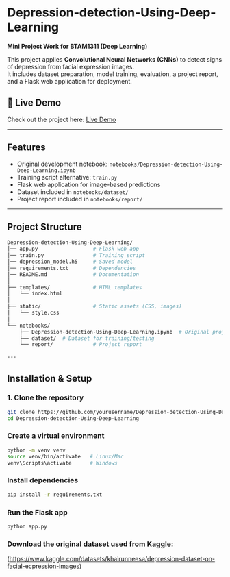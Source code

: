 # Depression-detection-Using-Deep-Learning  
**Mini Project Work for BTAM1311 (Deep Learning)**  

This project applies **Convolutional Neural Networks (CNNs)** to detect signs of depression from facial expression images.  
It includes dataset preparation, model training, evaluation, a project report, and a Flask web application for deployment. 

## 🚀 Live Demo
Check out the project here: [Live Demo](https://depression-detection-using-deep-learning.onrender.com/)


---

## Features

- Original development notebook: `notebooks/Depression-detection-Using-Deep-Learning.ipynb`  
- Training script alternative: `train.py`  
- Flask web application for image-based predictions  
- Dataset included in `notebooks/dataset/`  
- Project report included in `notebooks/report/`  

---

## Project Structure
```bash
Depression-detection-Using-Deep-Learning/  
│── app.py                  # Flask web app  
│── train.py                # Training script  
│── depression_model.h5     # Saved model  
│── requirements.txt        # Dependencies  
│── README.md               # Documentation  
│  
├── templates/              # HTML templates  
│   └── index.html  
│  
├── static/                 # Static assets (CSS, images)  
│   └── style.css  
│  
└── notebooks/  
    ├── Depression-detection-Using-Deep-Learning.ipynb  # Original project notebook  
    ├── dataset/  # Dataset for training/testing
    └── report/             # Project report  

---
```

## Installation & Setup  

### 1. Clone the repository
```bash
git clone https://github.com/yourusername/Depression-detection-Using-Deep-Learning.git
cd Depression-detection-Using-Deep-Learning
```
 ### Create a virtual environment
 ```bash
python -m venv venv
source venv/bin/activate   # Linux/Mac
venv\Scripts\activate      # Windows
```
### Install dependencies
```bash
pip install -r requirements.txt
```
### Run the Flask app
```bash
python app.py
```

### Download the original dataset used from Kaggle: 
(https://www.kaggle.com/datasets/khairunneesa/depression-dataset-on-facial-ecpression-images)

 
